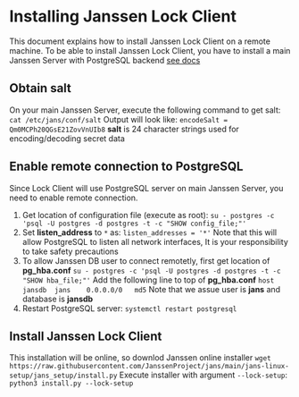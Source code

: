 # Installing Janssen Lock Client

This document explains how to install Janssen Lock Client on a remote machine.
To be able to install Janssen Lock Client, you have to install a main Janssen
Server with PostgreSQL backend [see docs](https://docs.jans.io/v1.0.22/admin/install/vm-install/)


## Obtain salt
On your main Janssen Server, execute the following command to get salt:
`cat /etc/jans/conf/salt`
Output will look like:
`encodeSalt = Qm0MCPh20QGsE21ZovVnUIb8`
**salt** is 24 character strings used for encoding/decoding secret data

## Enable remote connection to PostgreSQL
Since Lock Client will use PostgreSQL server on main Janssen Server, you need to enable remote connection.
 1. Get location of configuration file (execute as root):
  `su - postgres -c 'psql -U postgres -d postgres -t -c "SHOW config_file;"'`
 2. Set **listen_address** to `*` as:
   `listen_addresses = '*'`
   Note that this will allow PostgreSQL to listen all network interfaces, 
   It is your responsibility to take safety precautions
 3. To allow Janssen DB user to connect remotetly, first get location of **pg_hba.conf**
   `su - postgres -c 'psql -U postgres -d postgres -t -c "SHOW hba_file;"'`
    Add the following line to top of **pg_hba.conf**
    `host	jansdb	jans	0.0.0.0/0	md5`
    Note that we assue user is **jans** and database is **jansdb**
 3. Restart PostgreSQL server:
   `systemctl restart postgresql`

## Install Janssen Lock Client
This installation will be online, so downlod Janssen online installer
`wget https://raw.githubusercontent.com/JanssenProject/jans/main/jans-linux-setup/jans_setup/install.py`
Execute installer with argument `--lock-setup`:
`python3 install.py --lock-setup`

